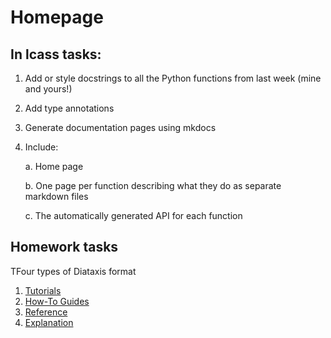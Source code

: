 # Homepage 

## In lcass tasks:

1. Add or style docstrings to all the Python functions from last week
(mine and yours!)

2. Add type annotations

3. Generate documentation pages using mkdocs

4. Include:

    a. Home page

    b. One page per function describing what they do as separate markdown files

    c. The automatically generated API for each function

## Homework tasks

TFour types of Diataxis format

1. [Tutorials](tutorials.md)
2. [How-To Guides](how-to-guides.md)
3. [Reference](reference.md)
4. [Explanation](explanation.md)    
